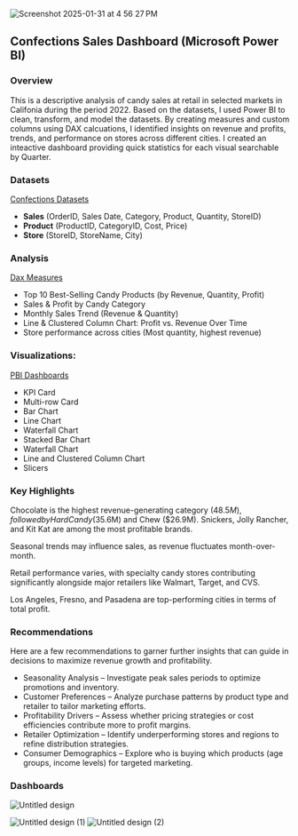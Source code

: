 
![Screenshot 2025-01-31 at 4 56 27 PM](https://github.com/user-attachments/assets/8f396ef7-d2bc-4dc4-bb09-ff2e8c5e58ab)



## Confections Sales Dashboard (Microsoft Power BI) 
### Overview  

This is a descriptive analysis of candy sales at retail in selected markets in Califonia during the period 2022. Based on the datasets,  I used Power BI to clean, transform, and model the datasets. By creating measures and custom columns using DAX calcuations, I identified insights on revenue and profits, trends, and performance on stores across different cities. I created an inteactive dashboard providing quick statistics for each visual searchable by Quarter.  

### Datasets 
[Confections Datasets](https://www.kaggle.com/datasets/maggieakarn/candy-sales-in-california/settings)
- **Sales** (OrderID, Sales Date, Category, Product, Quantity, StoreID)
- **Product** (ProductID, CategoryID, Cost, Price)
- **Store** (StoreID, StoreName, City)


### Analysis   
[Dax Measures](DAX_confections.md) 
- Top 10 Best-Selling Candy Products (by Revenue, Quantity, Profit)
- Sales & Profit by Candy Category
- Monthly Sales Trend (Revenue & Quantity)
- Line & Clustered Column Chart: Profit vs. Revenue Over Time
- Store performance across cities (Most quantity, highest revenue)

### Visualizations:

[PBI Dashboards](CandySales.pbix)
- KPI Card
- Multi-row Card
- Bar Chart
- Line Chart
- Waterfall Chart
- Stacked Bar Chart
- Waterfall Chart
- Line and Clustered Column Chart
- Slicers
 
### Key Highlights

Chocolate is the highest revenue-generating category ($48.5M), followed by Hard Candy ($35.6M) and Chew ($26.9M).
Snickers, Jolly Rancher, and Kit Kat are among the most profitable brands.


Seasonal trends may influence sales, as revenue fluctuates month-over-month.


Retail performance varies, with specialty candy stores contributing significantly alongside major retailers like Walmart, Target, and CVS.


Los Angeles, Fresno, and Pasadena are top-performing cities in terms of total profit.


### Recommendations

Here are a few recommendations to garner further insights that can guide in decisions to maximize revenue growth and profitability.
 
- Seasonality Analysis – Investigate peak sales periods to optimize promotions and inventory.
- Customer Preferences – Analyze purchase patterns by product type and retailer to tailor marketing efforts.
- Profitability Drivers – Assess whether pricing strategies or cost efficiencies contribute more to profit margins.
- Retailer Optimization – Identify underperforming stores and regions to refine distribution strategies.
- Consumer Demographics – Explore who is buying which products (age groups, income levels) for targeted marketing.




### Dashboards
![Untitled design](https://github.com/user-attachments/assets/9b99a1e9-2219-4d50-b42a-3ae745e437a5)

![Untitled design (1)](https://github.com/user-attachments/assets/2ef0457f-28ac-4013-aa46-fefe93038d65)
![Untitled design (2)](https://github.com/user-attachments/assets/a619d7b5-307d-43e0-af18-30ed9f140a58)


